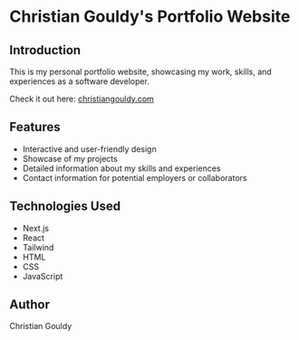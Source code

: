 # Christian Gouldy's Portfolio Website

## Introduction
This is my personal portfolio website, showcasing my work, skills, and experiences as a software developer.

Check it out here: [christiangouldy.com](https://christiangouldy.com/)

## Features
- Interactive and user-friendly design
- Showcase of my projects
- Detailed information about my skills and experiences
- Contact information for potential employers or collaborators

## Technologies Used
- Next.js
- React
- Tailwind
- HTML
- CSS
- JavaScript


## Author
Christian Gouldy